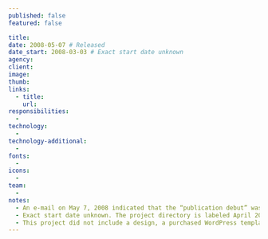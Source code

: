 ```yaml
---
published: false
featured: false

title:
date: 2008-05-07 # Released
date_start: 2008-03-03 # Exact start date unknown
agency:
client:
image:
thumb:
links:
  - title:
    url:
responsibilities:
  -
technology:
  -
technology-additional:
  -
fonts:
  -
icons:
  -
team:
  -
notes:
  - An e-mail on May 7, 2008 indicated that the “publication debut” was on that day.
  - Exact start date unknown. The project directory is labeled April 2008. The site was listed as “in progress” in the 2007 annual review, e-mailed on March 3, 2008.
  - This project did not include a design, a purchased WordPress template was used. The custom design came in the 2009 version of the website.
---
```

